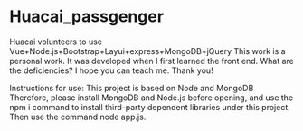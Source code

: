 # Huacai_passgenger
Huacai volunteers to use Vue+Node.js+Bootstrap+Layui+express+MongoDB+jQuery
This work is a personal work. 
It was developed when I first learned the front end. 
What are the deficiencies? I hope you can teach me.
Thank you!



Instructions for use:
This project is based on Node and MongoDB
Therefore, please install MongoDB and Node.js before opening, and use the npm i command to install third-party dependent libraries under this project.
Then use the command node app.js.
